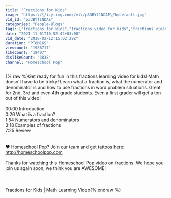 ```yaml
---
title: "Fractions for Kids"
image: "https:\/\/i.ytimg.com\/vi\/p33BYf1NDAE\/hqdefault.jpg"
vid_id: "p33BYf1NDAE"
categories: "People-Blogs"
tags: ["fractions for kids","fractions video for kids","fractions video"]
date: "2021-11-01T10:52:42+03:00"
vid_date: "2018-02-12T15:02:29Z"
duration: "PT8M16S"
viewcount: "1986717"
likeCount: "19407"
dislikeCount: "3838"
channel: "Homeschool Pop"
---
```

{% raw %}Get ready for fun in this fractions learning video for kids! Math doesn't have to be tricky! Learn what a fraction is, what the numerator and denominator is and how to use fractions in word problem situations. Great for 2nd, 3rd and even 4th grade students. Even a first grader will get a ton out of this video!<br /><br />00:00 Introduction<br />0:26 What is a fraction?<br />1:54 Numerators and denominators<br />3:18 Examples of fractions<br />7:25 Review<br /><br /><br />❤️ Homeschool Pop? Join our team and get tattoos here: <a rel="nofollow" target="blank" href="http://homeschoolpop.com">http://homeschoolpop.com</a><br /><br />Thanks for watching this Homeschool Pop video on fractions. We hope you join us again soon, we think you are AWESOME!<br /><br /><br /><br />Fractions for Kids | Math Learning Video{% endraw %}
